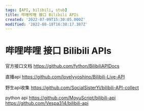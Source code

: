 ```yaml
---
tags: [API, bilibili, stub]
title: 哔哩哔哩 接口 Bilibili APIs
created: '2022-07-09T15:30:05.000Z'
modified: '2022-08-18T16:38:17.387Z'
---
```


# 哔哩哔哩 接口 Bilibili APIs

官方接口文档
https://github.com/fython/BilibiliAPIDocs

直播api
https://github.com/lovelyyoshino/Bilibili-Live-API

野生api收集
https://github.com/SocialSisterYi/bilibili-API-collect

python api
https://github.com/MoyuScript/bilibili-api
https://github.com/Vespa314/bilibili-api
